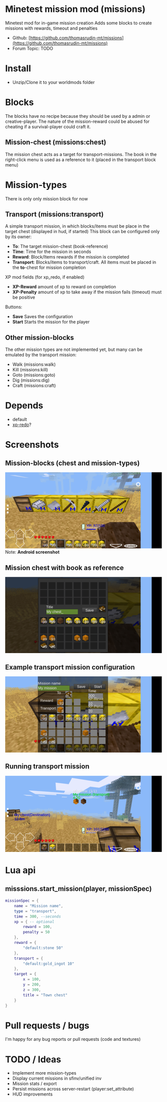 Minetest mission mod (missions)
======

Minetest mod for in-game mission creation
Adds some blocks to create missions with rewards, timeout and penalties

* Github: [https://github.com/thomasrudin-mt/missions](https://github.com/thomasrudin-mt/missions)
* Forum Topic: TODO

# Install

* Unzip/Clone it to your worldmods folder

# Blocks

The blocks have no recipe because they should be used by a admin or creative-player.
The nature of the mission-reward could be abused for cheating if a survival-player could craft it.

## Mission-chest (missions:chest)

The mission chest acts as a target for transport-missions. The book in the right-click menu is used as a reference to it (placed in the transport block menu)

# Mission-types

There is only only mission block for now

## Transport (missions:transport)

A simple transport mission, in which blocks/items must be place in the target chest (displayed in hud, if started)
This block can be configured only by its owner:

* **To**: The target mission-chest (book-reference)
* **Time**: Time for the mission in seconds
* **Reward**: Block/Items rewards if the mission is completed
* **Transport**: Blocks/items to transport/craft. All items must be placed in the **to**-chest for mission completion

XP mod fields (for xp_redo, if enabled)

* **XP-Reward** amount of xp to reward on completion
* **XP-Penalty** amount of xp to take away if the mission fails (timeout) must be positive

Buttons:

* **Save** Saves the configuration
* **Start** Starts the mission for the player

## Other mission-blocks

The other mission types are not implemented yet, but many can be emulated by the transport mission:
* Walk (missions:walk)
* Kill (missions:kill)
* Goto (missions:goto)
* Dig (missions:dig)
* Craft (missions:craft)

# Depends

* default
* [xp-redo](https://github.com/thomasrudin-mt/xp_redo)?

# Screenshots

## Mission-blocks (chest and mission-types)
![](screenshots/Minetest_2018-05-17-09-18-20.png?raw=true)
Note: **Android screenshot**

## Mission chest with book as reference
![](screenshots/Minetest_2018-05-17-09-18-38.png?raw=true)

## Example transport mission configuration
![](screenshots/Minetest_2018-05-17-09-18-49.png?raw=true)

## Running transport mission
![](screenshots/Minetest_2018-05-17-10-28-35.png?raw=true)

# Lua api

## misssions.start_mission(player, missionSpec)

```lua
missionSpec = {
	name = "Mission name",
	type = "transport",
	time = 300, --seconds
	xp = { -- optional
		reward = 100,
		penalty = 50
	},
	reward = {
		"default:stone 50"
	},
	transport = {
		"default:gold_ingot 10"
	},
	target = {
		x = 100,
		y = 200,
		z = 300,
		title = "Town chest"
	}
}
```

# Pull requests / bugs

I'm happy for any bug reports or pull requests (code and textures)

# TODO / Ideas

* Implement more mission-types
* Display current missions in sfinv/unified inv
* Mission stats / export
* Persist missions across server-restart (player:set_attribute)
* HUD improvements
